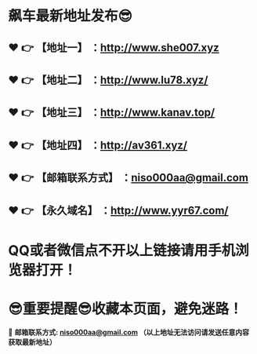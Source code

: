 # 飙车最新地址发布:sunglasses:
:heart: :point_right: 【地址一】 ：http://www.she007.xyz
------
:heart: :point_right: 【地址二】 ：http://www.lu78.xyz/
------
:heart: :point_right: 【地址三】 ：http://www.kanav.top/
------
:heart: :point_right: 【地址四】 ：http://av361.xyz/
------
:heart: :point_right: 【邮箱联系方式】 ：niso000aa@gmail.com
------
:heart: :point_right: 【永久域名】 ：http://www.yyr67.com/  
------
# QQ或者微信点不开以上链接请用手机浏览器打开！
# :sunglasses:重要提醒:sunglasses:收藏本页面，避免迷路！
:e-mail: __邮箱联系方式: niso000aa@gmail.com （以上地址无法访问请发送任意内容获取最新地址）__
